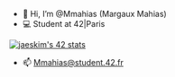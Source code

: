 - 👋 Hi, I’m @Mmahias (Margaux Mahias)
- :computer: Student at 42|Paris

[![jaeskim's 42 stats](https://badge42.herokuapp.com/api/stats/mmahias?privacyEmail=true)](https://github.com/Mmahias/badge42)

- 📫 Mmahias@student.42.fr

<!---
Mmahias/Mmahias is a ✨ special ✨ repository because its `README.md` (this file) appears on your GitHub profile.
You can click the Preview link to take a look at your changes.
--->
